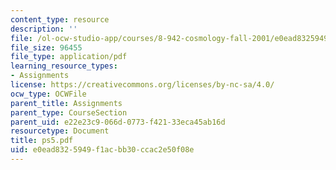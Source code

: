 ```yaml
---
content_type: resource
description: ''
file: /ol-ocw-studio-app/courses/8-942-cosmology-fall-2001/e0ead8325949f1acbb30ccac2e50f08e_ps5.pdf
file_size: 96455
file_type: application/pdf
learning_resource_types:
- Assignments
license: https://creativecommons.org/licenses/by-nc-sa/4.0/
ocw_type: OCWFile
parent_title: Assignments
parent_type: CourseSection
parent_uid: e22e23c9-066d-0773-f421-33eca45ab16d
resourcetype: Document
title: ps5.pdf
uid: e0ead832-5949-f1ac-bb30-ccac2e50f08e
---
```

